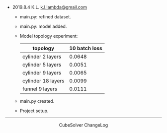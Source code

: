

*	2019.8.4	K.L.	<k.l.lambda@gmail.com>

	*	main.py: refined dataset.

	*	main.py: model added.

	*	Model topology experiment:

		|	topology			|	10 batch loss	|
		| --------------------- | ----------------- |
		|	cylinder 2 layers	|	0.0648			|
		|	cylinder 5 layers	|	0.0051			|
		|	cylinder 9 layers	|	0.0065			|
		|	cylinder 18 layers	|	0.0099			|
		|	funnel 9 layers		|	0.0111			|

	*	main.py created.

	*	Project setup.


--------------------------------------------------------------------------------------------------------------
<center> CubeSolver ChangeLog </center>
